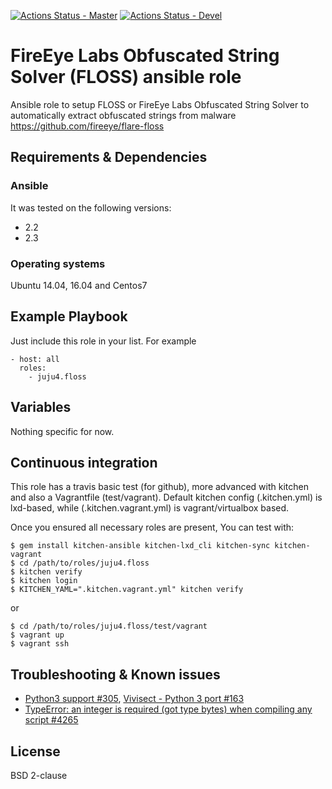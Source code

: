 [![Actions Status - Master](https://github.com/juju4/ansible-floss/workflows/AnsibleCI/badge.svg)](https://github.com/juju4/ansible-floss/actions?query=branch%3Amaster)
[![Actions Status - Devel](https://github.com/juju4/ansible-floss/workflows/AnsibleCI/badge.svg?branch=devel)](https://github.com/juju4/ansible-floss/actions?query=branch%3Adevel)

# FireEye Labs Obfuscated String Solver (FLOSS) ansible role

Ansible role to setup FLOSS or FireEye Labs Obfuscated String Solver to automatically extract obfuscated strings from malware
https://github.com/fireeye/flare-floss

## Requirements & Dependencies

### Ansible
It was tested on the following versions:
 * 2.2
 * 2.3

### Operating systems

Ubuntu 14.04, 16.04 and Centos7

## Example Playbook

Just include this role in your list.
For example

```
- host: all
  roles:
    - juju4.floss
```

## Variables

Nothing specific for now.

## Continuous integration

This role has a travis basic test (for github), more advanced with kitchen and also a Vagrantfile (test/vagrant).
Default kitchen config (.kitchen.yml) is lxd-based, while (.kitchen.vagrant.yml) is vagrant/virtualbox based.

Once you ensured all necessary roles are present, You can test with:
```
$ gem install kitchen-ansible kitchen-lxd_cli kitchen-sync kitchen-vagrant
$ cd /path/to/roles/juju4.floss
$ kitchen verify
$ kitchen login
$ KITCHEN_YAML=".kitchen.vagrant.yml" kitchen verify
```
or
```
$ cd /path/to/roles/juju4.floss/test/vagrant
$ vagrant up
$ vagrant ssh
```

## Troubleshooting & Known issues

* [Python3 support #305](https://github.com/fireeye/flare-floss/issues/305), [Vivisect - Python 3 port #163](https://github.com/vivisect/vivisect/pull/163)
* [TypeError: an integer is required (got type bytes) when compiling any script #4265](https://github.com/pyinstaller/pyinstaller/issues/4265)

## License

BSD 2-clause
